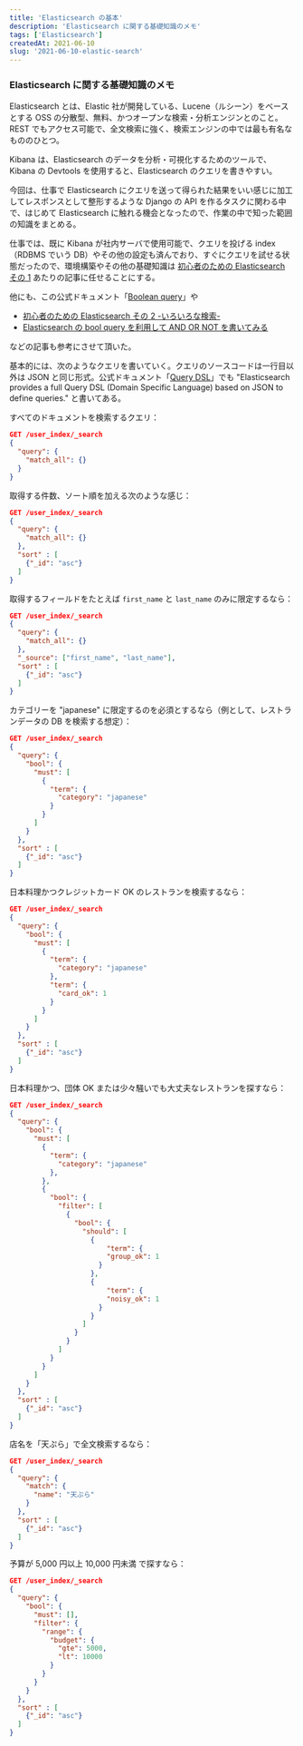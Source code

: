 ```yaml
---
title: 'Elasticsearch の基本'
description: 'Elasticsearch に関する基礎知識のメモ'
tags: ['Elasticsearch']
createdAt: 2021-06-10
slug: '2021-06-10-elastic-search'
---
```


### Elasticsearch に関する基礎知識のメモ

Elasticsearch とは、Elastic 社が開発している、Lucene（ルシーン）をベースとする OSS の分散型、無料、かつオープンな検索・分析エンジンとのこと。REST でもアクセス可能で、全文検索に強く、検索エンジンの中では最も有名なもののひとつ。

Kibana は、Elasticsearch のデータを分析・可視化するためのツールで、Kibana の Devtools を使用すると、Elasticsearch のクエリを書きやすい。

今回は、仕事で Elasticsearch にクエリを送って得られた結果をいい感じに加工してレスポンスとして整形するような Django の API を作るタスクに関わる中で、はじめて Elasticsearch に触れる機会となったので、作業の中で知った範囲の知識をまとめる。

仕事では、既に Kibana が社内サーバで使用可能で、クエリを投げる index（RDBMS でいう DB）やその他の設定も済んでおり、すぐにクエリを試せる状態だったので、環境構築やその他の基礎知識は [初心者のための Elasticsearch その 1](https://dev.classmethod.jp/articles/es-01/) あたりの記事に任せることにする。

他にも、この公式ドキュメント「[Boolean query](https://www.elastic.co/guide/en/elasticsearch/reference/current/query-dsl-bool-query.html)」や

- [初心者のための Elasticsearch その 2 -いろいろな検索-](https://dev.classmethod.jp/articles/es-02/)
- [Elasticsearch の bool query を利用して AND OR NOT を書いてみる](https://qiita.com/vanhuyz/items/04a6871ae5f53ba5a97f)

などの記事も参考にさせて頂いた。

基本的には、次のようなクエリを書いていく。クエリのソースコードは一行目以外は JSON と同じ形式。公式ドキュメント「[Query DSL](https://www.elastic.co/guide/en/elasticsearch/reference/current/query-dsl.html)」でも "Elasticsearch provides a full Query DSL (Domain Specific Language) based on JSON to define queries." と書いてある。

すべてのドキュメントを検索するクエリ：

```json
GET /user_index/_search
{
  "query": {
    "match_all": {}
  }
}
```

取得する件数、ソート順を加える次のような感じ：

```json
GET /user_index/_search
{
  "query": {
    "match_all": {}
  },
  "sort" : [
    {"_id": "asc"}
  ]
}
```

取得するフィールドをたとえば `first_name` と `last_name` のみに限定するなら：

```json
GET /user_index/_search
{
  "query": {
    "match_all": {}
  },
  "_source": ["first_name", "last_name"],
  "sort" : [
    {"_id": "asc"}
  ]
}
```

カテゴリーを "japanese" に限定するのを必須とするなら（例として、レストランデータの DB を検索する想定）：

```json
GET /user_index/_search
{
  "query": {
    "bool": {
      "must": [
        {
          "term": {
            "category": "japanese"
          }
        }
      ]
    }
  },
  "sort" : [
    {"_id": "asc"}
  ]
}
```

日本料理かつクレジットカード OK のレストランを検索するなら：

```json
GET /user_index/_search
{
  "query": {
    "bool": {
      "must": [
        {
          "term": {
            "category": "japanese"
          },
          "term": {
            "card_ok": 1
          }
        }
      ]
    }
  },
  "sort" : [
    {"_id": "asc"}
  ]
}
```

日本料理かつ、団体 OK または少々騒いでも大丈夫なレストランを探すなら：

```json
GET /user_index/_search
{
  "query": {
    "bool": {
      "must": [
        {
          "term": {
            "category": "japanese"
          },
        },
        {
          "bool": {
            "filter": [
              {
                "bool": {
                  "should": [
                    {
                        "term": {
                        "group_ok": 1
                      }
                    },
                    {
                        "term": {
                        "noisy_ok": 1
                      }
                    }
                  ]
                }
              }
            ]
          }
        }
      ]
    }
  },
  "sort" : [
    {"_id": "asc"}
  ]
}
```

店名を「天ぷら」で全文検索するなら：

```json
GET /user_index/_search
{
  "query": {
    "match": {
      "name": "天ぷら"
    }
  },
  "sort" : [
    {"_id": "asc"}
  ]
}
```

予算が 5,000 円以上 10,000 円未満 で探すなら：

```json
GET /user_index/_search
{
  "query": {
    "bool": {
      "must": [],
      "filter": {
        "range": {
          "budget": {
            "gte": 5000,
            "lt": 10000
          }
        }
      }
    }
  },
  "sort" : [
    {"_id": "asc"}
  ]
}
```
